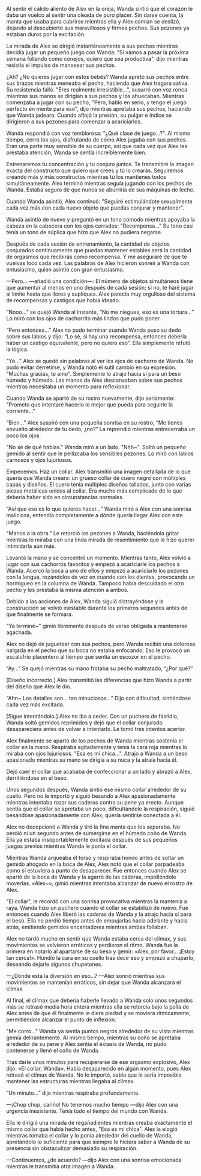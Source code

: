 
Al sentir el cálido aliento de Alex en la oreja, Wanda sintió que el corazón le daba un vuelco al sentir una oleada de puro placer. Sin darse cuenta, la manta que usaba para cubrirse mientras ella y Alex comían se deslizó, dejando al descubierto sus maravillosos y firmes pechos. Sus pezones ya estaban duros por la excitación.

La mirada de Alex se dirigió instantáneamente a sus pechos mientras decidía jugar un pequeño juego con Wanda: "Si vamos a pasar la próxima semana follando como conejos, quiero que sea productiva", dijo mientras resistía el impulso de manosear sus pechos.

¿Ah? ¿No quieres jugar con estos bebés? Wanda apretó sus pechos entre sus brazos mientras meneaba el pecho, haciendo que Alex tragara saliva. Su resistencia falló. "Eres realmente irresistible...", susurró con voz ronca mientras sus manos se dirigían a sus pechos y los ahuecaban. Mientras comenzaba a jugar con su pecho, "Pero, hablo en serio, y tengo el juego perfecto en mente para eso", dijo mientras apretaba sus pechos, haciendo que Wanda jadeara. Cuando aflojó la presión, su pulgar e índice se dirigieron a sus pezones para comenzar a acariciarlos.

Wanda respondió con voz temblorosa: "¿Qué clase de juego...?". Al mismo tiempo, cerró los ojos, disfrutando de cómo Alex jugaba con sus pechos. Eran una parte muy sensible de su cuerpo, así que cada vez que Alex les prestaba atención, Wanda se sentía increíblemente bien.

Entrenaremos tu concentración y tu conjuro juntos. Te transmitiré la imagen exacta del constructo que quiero que crees y tú lo crearás. Seguiremos creando más y más constructos mientras tú los mantienes todos simultáneamente. Alex terminó mientras seguía jugando con los pechos de Wanda. Estaba seguro de que nunca se aburriría de sus máquinas de leche.

Cuando Wanda asintió, Alex continuó: "Seguiré estimulándote sexualmente cada vez más con cada nuevo objeto que puedas conjurar y mantener".

Wanda asintió de nuevo y preguntó en un tono cómodo mientras apoyaba la cabeza en la cabecera con los ojos cerrados: "Recompensa..." Su tono casi tenía un tono de súplica que hizo que Alex no pudiera negarse.

Después de cada sesión de entrenamiento, la cantidad de objetos conjurados continuamente que puedas mantener estables será la cantidad de orgasmos que recibirás como recompensa. Y me aseguraré de que te vuelvas loco cada vez. Las palabras de Alex hicieron sonreír a Wanda con entusiasmo, quien asintió con gran entusiasmo.

—Pero… —añadió una condición—: El número de objetos simultáneos tiene que aumentar al menos en uno después de cada sesión; si no, te haré jugar al límite hasta que llores y supliques. Alex parecía muy orgulloso del sistema de recompensas y castigos que había ideado.

“Nooo…” se quejó Wanda al instante, “No me niegues, eso es una tortura…” Lo miró con los ojos de cachorrito más lindos que pudo poner.

“Pero entonces…” Alex no pudo terminar cuando Wanda puso su dedo sobre sus labios y dijo: “Lo sé, si hay una recompensa, entonces debería haber un castigo equivalente, pero no quiero eso”. Ella simplemente refutó la lógica.

"Yo..." Alex se quedó sin palabras al ver los ojos de cachorro de Wanda. No pudo evitar derretirse, y Wanda notó el sutil cambio en su expresión. "Muchas gracias, te amo". Simplemente lo atrajo hacia sí para un beso húmedo y húmedo. Las manos de Alex descansaban sobre sus pechos mientras necesitaba un momento para reflexionar.

Cuando Wanda se apartó de su rostro nuevamente, dijo seriamente: "Prometo que intentaré hacerlo lo mejor que pueda para seguirle la corriente..."

“Bien…” Alex suspiró con una pequeña sonrisa en su rostro, “Me tienes envuelto alrededor de tu dedo, ¿no?” La reprendió mientras entrecerraba un poco los ojos.

"No sé de qué hablas." Wanda miró a un lado. "Nhh~". Soltó un pequeño gemido al sentir que le pellizcaba los sensibles pezones. Lo miró con labios carnosos y ojos lujuriosos.

Empecemos. Haz un collar. Alex transmitió una imagen detallada de lo que quería que Wanda creara: un grueso collar de cuero negro con múltiples capas y diseños. El cuero tenía múltiples diseños tallados, junto con varias piezas metálicas unidas al collar. Era mucho más complicado de lo que debería haber sido en circunstancias normales.

“Así que eso es lo que quieres hacer…” Wanda miró a Alex con una sonrisa maliciosa, entendía completamente a dónde quería llegar Alex con este juego.

"Manos a la obra." Le retorció los pezones a Wanda, haciéndola gritar mientras lo miraba con una linda mirada de resentimiento que le hizo querer intimidarla aún más.

Levantó la mano y se concentró un momento. Mientras tanto, Alex volvió a jugar con sus cachorros favoritos y empezó a acariciarle los pechos a Wanda. Acercó la boca a uno de ellos y empezó a acariciarle los pezones con la lengua, rozándolos de vez en cuando con los dientes, provocando un hormigueo en la columna de Wanda. Tampoco había descuidado el otro pecho y les prestaba la misma atención a ambos.

Debido a las acciones de Alex, Wanda siguió distrayéndose y la construcción se volvió inestable durante los primeros segundos antes de que finalmente se formara.

"Ya terminé~" gimió libremente después de verse obligada a mantenerse agachada.

Alex no dejó de juguetear con sus pechos, pero Wanda recibió una dolorosa nalgada en el pecho que su boca no estaba enfocando. Eso le provocó un escalofrío placentero al tiempo que sentía un escozor en el pecho.

“Ay…” Se quejó mientras su mano frotaba su pecho maltratado, “¿Por qué?”

[Diseño incorrecto.] Alex transmitió las diferencias que hizo Wanda a partir del diseño que Alex le dio. 

“Ahn~ Los detalles son… tan minuciosos…” Dijo con dificultad, sintiéndose cada vez más excitada.

[Sigue intentándolo.] Alex no iba a ceder. Con un puchero de fastidio, Wanda soltó gemidos reprimidos y dejó que el collar conjurado desapareciera antes de volver a intentarlo. Le tomó tres intentos acertar.

Alex finalmente se apartó de los pechos de Wanda mientras sostenía el collar en la mano. Respiraba agitadamente y tenía la cara roja mientras lo miraba con ojos lujuriosos. "Esa es mi chica...". Atrajo a Wanda a un beso apasionado mientras su mano se dirigía a su nuca y la atraía hacia él.

Dejó caer el collar que acababa de confeccionar a un lado y abrazó a Alex, derritiéndose en el beso.

Unos segundos después, Wanda sintió ese mismo collar alrededor de su cuello. Pero no le importó y siguió besando a Alex apasionadamente mientras intentaba rozar sus caderas contra su pene ya erecto. Aunque sentía que el collar se apretaba un poco, dificultándole la respiración, siguió besándose apasionadamente con Alex; quería sentirse conectada a él.

Alex no decepcionó a Wanda y tiró la fina manta que los separaba. No perdió ni un segundo antes de sumergirse en el húmedo coño de Wanda. Ella ya estaba insoportablemente excitada después de sus pequeños juegos previos mientras Wanda le ponía el collar.

Mientras Wanda arqueaba el torso y respiraba hondo antes de soltar un gemido ahogado en la boca de Alex, Alex notó que el collar parpadeaba como si estuviera a punto de desaparecer. Fue entonces cuando Alex se apartó de la boca de Wanda y la agarró de las caderas, impidiéndole moverlas. «Alex~», gimió mientras intentaba alcanzar de nuevo el rostro de Alex.

"El collar", le recordó con una sonrisa provocativa mientras la mantenía a raya. Wanda hizo un puchero cuando el collar se estabilizó de nuevo. Fue entonces cuando Alex liberó las caderas de Wanda y la atrajo hacia sí para el beso. Ella no perdió tiempo antes de empujarlas hacia adelante y hacia atrás, emitiendo gemidos encantadores mientras ambas follaban.

Alex no tardó mucho en sentir que Wanda estaba cerca del clímax, y sus movimientos se volvieron erráticos y perdieron el ritmo. Wanda fue la primera en notarlo al apartarse de su beso y gemir: «Alex, por favor... ¡Estoy tan cerca!». Hundió la cara en su cuello tras decir eso y empezó a chuparlo, deseando dejarle algunos chupetones.

—¿Dónde está la diversión en eso…? —Alex sonrió mientras sus movimientos se mantenían erráticos, sin dejar que Wanda alcanzara el clímax.

Al final, el clímax que debería haberle llevado a Wanda solo unos segundos más se retrasó media hora entera mientras ella se retorcía bajo la polla de Alex antes de que él finalmente le diera piedad y se moviera rítmicamente, permitiéndole alcanzar el punto de inflexión.

"Me corro..." Wanda ya sentía puntos negros alrededor de su vista mientras gemía delirantemente. Al mismo tiempo, mientras su coño se apretaba alrededor de su pene y Alex sentía el éxtasis de Wanda, no pudo contenerse y llenó el coño de Wanda.

Tras darle unos minutos para recuperarse de ese orgasmo explosivo, Alex dijo: «El collar, Wanda». Había desaparecido en algún momento, pues Alex retrasó el clímax de Wanda. No le importó, sabía que le sería imposible mantener las estructuras mientras llegaba al clímax.

“Un minuto…” dijo mientras respiraba profundamente.

—¡Chop chop, cariño! No tenemos mucho tiempo —dijo Alex con una urgencia inexistente. Tenía todo el tiempo del mundo con Wanda.

Ella le dirigió una mirada de regañadientes mientras creaba exactamente el mismo collar que había hecho antes, "Esa es mi chica". Alex la elogió mientras tomaba el collar y lo ponía alrededor del cuello de Wanda, apretándolo lo suficiente para que siempre le hiciera saber a Wanda de su presencia sin obstaculizar demasiado su respiración.

—Continuemos, ¿de acuerdo? —dijo Alex con una sonrisa emocionada mientras le transmitía otra imagen a Wanda.

